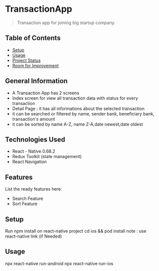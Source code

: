 # TransactionApp
> Transaction app for joining big startup company.

## Table of Contents
* [Setup](#setup)
* [Usage](#usage)
* [Project Status](#project-status)
* [Room for Improvement](#room-for-improvement)

## General Information
- A Transaction App has 2 screens
- Index screen for view all transaction data with status for every transaction
- Detail Page : it has all informations about the selected transaction
- it can be searched or filtered by name, sender bank, beneficiary bank, transaction's amount
- it can be sorted by name A-Z, name Z-A,date newest,date oldest

## Technologies Used
- React - Native 0.68.2
- Redux Toolkit (state management)
- React Navigation

## Features
List the ready features here:
- Search Feature
- Sort Feature

## Setup
Run npm install on react-native project
cd ios && pod install
note : use react-native link (if Needed)

## Usage
npx react-native run-android 
npx react-native run-ios
